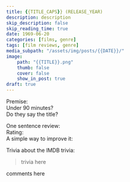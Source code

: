 ```yaml
---
title: {{TITLE_CAPS}} (RELEASE_YEAR)
description: description
skip_description: false
skip_reading_time: true
date: 1969-06-20
categories: [films, genre]
tags: [film reviews, genre]
media_subpath: "/assets/img/posts/{{DATE}}/"
image:
    path: "{{TITLE}}.png"
    thumb: false
    cover: false
    show_in_post: true
draft: true
---
```

<span class="reviewsection">Premise:</span> <br/>
<span class="reviewsection">Under 90 minutes?</span> <br/>
<span class="reviewsection">Do they say the title?</span>

<span class="reviewsection">One sentence review:</span> <br/>
<span class="reviewsection">Rating:</span> <br/>
<span class="reviewsection">A simple way to improve it:</span>

<span class="reviewsection">Trivia about the IMDB trivia:</span>
> trivia here

comments here